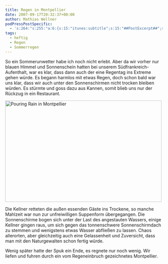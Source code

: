 ```yaml
---
title: Regen in Montpellier
date: 2007-09-17T20:32:37+00:00
author: Mathias Wellner
podPressPostSpecific:
  - 's:264:"s:255:"a:6:{s:15:"itunes:subtitle";s:15:"##PostExcerpt##";s:14:"itunes:summary";s:15:"##PostExcerpt##";s:15:"itunes:keywords";s:17:"##WordPressCats##";s:13:"itunes:author";s:10:"##Global##";s:15:"itunes:explicit";s:7:"Default";s:12:"itunes:block";s:7:"Default";}";";'
tags:
  - heftig
  - Regen
  - Sommerregen
---
```

So ein Sommerunwetter habe ich noch nicht erlebt. Aber da wir vorher nur blauen Himmel und Sonnenschein hatten bei unserem Südfrankreich-Aufenthalt, war es klar, dass dann auch der eine Regentag ins Extreme gehen würde. Es begann harmlos mit etwas Regen, doch schon bald war uns klar, dass wir auch unter den Sonnenschirmen nicht trocken bleiben würden. Es stürmte und goss dazu aus Kannen, somit blieb uns nur der Rückzug in ein Restaurant.

[<img src="http://farm2.static.flickr.com/1059/1424756846_2e3ce0bf5c.jpg" width="500" height="323" alt="Pouring Rain in Montpellier" />](http://www.flickr.com/photos/mwellner/1424756846/ "Photo Sharing")

Die Kellner retteten die außen essenden Gäste ins Trockene, so manche Mahlzeit war nun zur unfreiwilligen Suppenform übergegangen. Die Sonnenschirme bogen sich unter der Last des angestauten Wassers, einige Kellner gingen raus, um sich gegen das tonnenschwere Sonnenschirmdach zu stemmen und wenigstens etwas Wasser abfließen zu lassen. Chaos allerorten, aber gleichzeitig auch eine Gelassenheit und Zuversicht, dass man mit den Naturgewalten schon fertig würde.

Wenig später hatte der Spuk ein Ende, es regnete nur noch wenig. Wir liefen und fuhren durch ein vom Regeneinbruch gezeichnetes Montpellier.